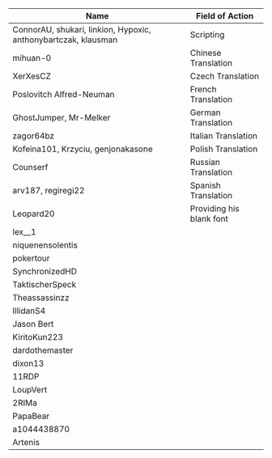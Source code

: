 |Name | Field of Action|
--- | --- |
| ConnorAU, shukari, linkion, Hypoxic, anthonybartczak, klausman | Scripting |
| mihuan-0 | Chinese Translation |
| XerXesCZ | Czech Translation |
| Poslovitch Alfred-Neuman | French Translation |
| GhostJumper, Mr-Melker | German Translation |
| zagor64bz | Italian Translation |
| Kofeina101, Krzyciu, genjonakasone | Polish Translation |
| Counserf | Russian Translation |
| arv187, regiregi22 | Spanish Translation |
| Leopard20 | Providing his blank font |
| lex__1 |
| niquenensolentis |
| pokertour |
| SynchronizedHD |
| TaktischerSpeck |
| Theassassinzz |
| IllidanS4 |
| Jason Bert |
| KiritoKun223 |
| dardothemaster |
| dixon13 |
| 11RDP |
| LoupVert |
| 2RIMa |
| PapaBear |
| a1044438870 |
| Artenis |